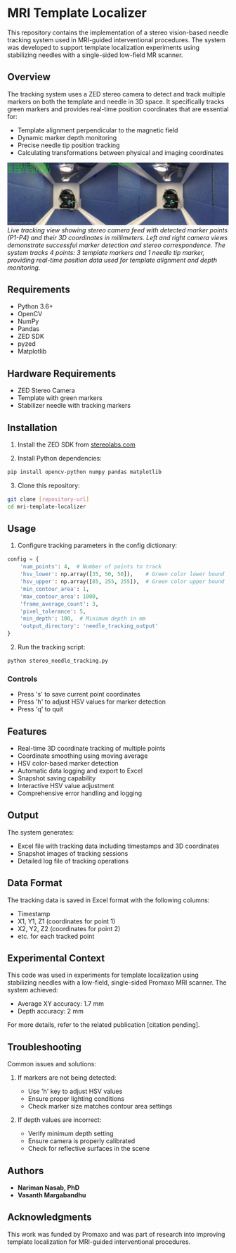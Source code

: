 # MRI Template Localizer

This repository contains the implementation of a stereo vision-based needle tracking system used in MRI-guided interventional procedures. The system was developed to support template localization experiments using stabilizing needles with a single-sided low-field MR scanner.

## Overview

The tracking system uses a ZED stereo camera to detect and track multiple markers on both the template and needle in 3D space. It specifically tracks green markers and provides real-time position coordinates that are essential for:
- Template alignment perpendicular to the magnetic field
- Dynamic marker depth monitoring
- Precise needle tip position tracking
- Calculating transformations between physical and imaging coordinates

![Stereo Camera View](assets/demo_tracking.png)
*Live tracking view showing stereo camera feed with detected marker points (P1-P4) and their 3D coordinates in millimeters. Left and right camera views demonstrate successful marker detection and stereo correspondence. The system tracks 4 points: 3 template markers and 1 needle tip marker, providing real-time position data used for template alignment and depth monitoring.*

## Requirements

- Python 3.6+
- OpenCV
- NumPy
- Pandas
- ZED SDK
- pyzed
- Matplotlib

## Hardware Requirements

- ZED Stereo Camera
- Template with green markers
- Stabilizer needle with tracking markers

## Installation

1. Install the ZED SDK from [stereolabs.com](https://www.stereolabs.com/developers/release/)

2. Install Python dependencies:
```bash
pip install opencv-python numpy pandas matplotlib
```

3. Clone this repository:
```bash
git clone [repository-url]
cd mri-template-localizer
```

## Usage

1. Configure tracking parameters in the config dictionary:
```python
config = {
    'num_points': 4,  # Number of points to track
    'hsv_lower': np.array([35, 50, 50]),    # Green color lower bound
    'hsv_upper': np.array([85, 255, 255]),  # Green color upper bound
    'min_contour_area': 1,
    'max_contour_area': 1000,
    'frame_average_count': 3,
    'pixel_tolerance': 5,
    'min_depth': 100,  # Minimum depth in mm
    'output_directory': 'needle_tracking_output'
}
```

2. Run the tracking script:
```bash
python stereo_needle_tracking.py
```

### Controls

- Press 's' to save current point coordinates
- Press 'h' to adjust HSV values for marker detection
- Press 'q' to quit

## Features

- Real-time 3D coordinate tracking of multiple points
- Coordinate smoothing using moving average
- HSV color-based marker detection
- Automatic data logging and export to Excel
- Snapshot saving capability
- Interactive HSV value adjustment
- Comprehensive error handling and logging

## Output

The system generates:
- Excel file with tracking data including timestamps and 3D coordinates
- Snapshot images of tracking sessions
- Detailed log file of tracking operations

## Data Format

The tracking data is saved in Excel format with the following columns:
- Timestamp
- X1, Y1, Z1 (coordinates for point 1)
- X2, Y2, Z2 (coordinates for point 2)
- etc. for each tracked point

## Experimental Context

This code was used in experiments for template localization using stabilizing needles with a low-field, single-sided Promaxo MRI scanner. The system achieved:
- Average XY accuracy: 1.7 mm
- Depth accuracy: 2 mm

For more details, refer to the related publication [citation pending].

## Troubleshooting

Common issues and solutions:

1. If markers are not being detected:
   - Use 'h' key to adjust HSV values
   - Ensure proper lighting conditions
   - Check marker size matches contour area settings

2. If depth values are incorrect:
   - Verify minimum depth setting
   - Ensure camera is properly calibrated
   - Check for reflective surfaces in the scene

## Authors

- **Nariman Nasab, PhD**
- **Vasanth Margabandhu**

## Acknowledgments

This work was funded by Promaxo and was part of research into improving template localization for MRI-guided interventional procedures.
